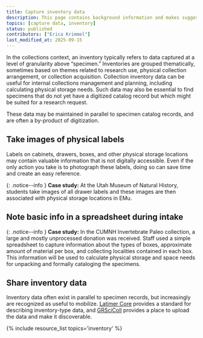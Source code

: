```yaml
---
title: Capture inventory data
description: This page contains background information and makes suggestions related to how you might capture inventory data in your collection.
topics: [capture data, inventory]
status: published
contributors: ["Erica Krimmel"]
last_modified_at: 2025-09-15
---
```

In the collections context, an inventory typically refers to data captured at a level of granularity above “specimen.” Inventories are grouped thematically, sometimes based on themes related to research use, physical collection arrangement, or collection acquisition. Collection inventory data can be useful for internal collections management and planning, including calculating physical storage needs. Such data may also be essential to find specimens that do not yet have a digitized catalog record but which might be suited for a research request.

These data may be maintained in parallel to specimen catalog records, and are often a by-product of digitization.

## Take images of physical labels

Labels on cabinets, drawers, boxes, and other physical storage locations may contain valuable information that is not digitally accessible. Even if the only action you take is to photograph these labels, doing so can save time and create an easy reference.

{: .notice--info }
**Case study:** At the Utah Museum of Natural History, students take images of all drawer labels and these images are then associated with physical storage locations in EMu.

## Note basic info in a spreadsheet during intake

{: .notice--info }
**Case study:** In the CUMNH Invertebrate Paleo collection, a large and mostly unprocessed donation was received. Staff used a simple spreadsheet to capture information about the types of boxes, approximate amount of material per box, and collecting localities contained in each box. This information will be used to calculate physical storage and space needs for unpacking and formally cataloging the specimens.

## Share inventory data

Inventory data often exist in parallel to specimen records, but increasingly are recognized as useful to mobilize. [Latimer Core](use-latimer-core) provides a standard for describing inventory-type data, and [GRSciColl](./data-ecosystem/grscicoll) provides a place to upload the data and make it discoverable.

{% include resource_list topics='inventory' %}
